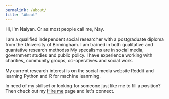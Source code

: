```yaml
---
permalink: /about/
title: "About"
---
```


Hi, I'm Naiyan. Or as most people call me, Nay.

I am a qualified independent social researcher with a postgraduate diploma from the University of Birmingham. I am trained in both qualitative and quantative research methodss My specalisms are in social media, government studies and public policy. I have experience working with charities, community groups, co-operatives and social work. 

My current research interest is on the social media website Reddit and learning Python and R for machine leanrning.

In need of my skillset or looking for someone just like me to fill a position? Then check out my [Hire me](/_pages/hire-me.md) page and let's connect.
